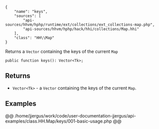 ``` yamlmeta
{
    "name": "keys",
    "sources": [
        "api-sources/hhvm/hphp/runtime/ext/collections/ext_collections-map.php",
        "api-sources/hhvm/hphp/hack/hhi/collections/Map.hhi"
    ],
    "class": "HH\\Map"
}
```




Returns a ` Vector ` containing the keys of the current `` Map ``




``` Hack
public function keys(): Vector<Tk>;
```




## Returns




+ ` Vector<Tk> ` - a `` Vector `` containing the keys of the current ``` Map ```.




## Examples










@@ /home/jjergus/work/code/user-documentation-jjergus/api-examples/class.HH.Map/keys/001-basic-usage.php @@
<!-- HHAPIDOC -->
